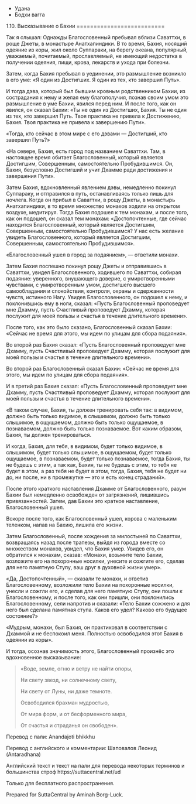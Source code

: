









* Удана
* Бодхи вагга


1\.10\. Высказывание о Бахии
\=\=\=\=\=\=\=\=\=\=\=\=\=\=\=\=\=\=\=\=\=\=\=\=\=\=



Так я слышал: Однажды Благословенный пребывал вблизи Саваттхи, в роще Джеты, в монастыре Анатхапиндики\. В то время, Бахия, носящий одеяние из коры, жил около Суппараки, на берегу океана, популярный, уважаемый, почитаемый, прославляемый, не имеющий недостатка в получении одеяния, пищи, крова, лекарств и ухода при болезни\.


Затем, когда Бахия пребывал в уединении, это размышление возникло в его уме: «Я один из Достигших\. Я один из тех, кто завершил Путь»\.


И тогда дэва, который был бывшим кровным родственником Бахии, из сострадания к нему и желая ему благополучия, познав своим умом это размышление в уме Бахии, явился перед ним\. И после того, как он явился, он сказал Бахии: «Ты не один из Достигших, Бахия\. Ты не один из тех, кто завершил Путь\. Твоя практика не привела к Достижению, Бахия\. Твоя практика не привела к завершению Пути»\.


«Тогда, кто сейчас в этом мире с его дэвами — Достигший, кто завершил Путь?»


«На севере, Бахия, есть город под названием Саваттхи\. Там, в настоящее время обитает Благословенный, который является Достигшим, Совершенным, самостоятельно Пробудившимся\. Он, Бахия, безусловно Достигший и учит Дхамме ради достижения и завершения Пути»\.


Затем Бахия, вдохновленный явлением дэвы, немедленно покинул Суппараку, и отправился в путь, останавливаясь только лишь для ночлега\. Когда он прибыл в Саваттхи, в рощу Джеты, в монастырь Анатхапиндики, в то время множество монахов ходили на открытом воздухе, медитируя\. Тогда Бахия подошел к тем монахам, и после того, как он подошел, он сказал тем монахам: «Достопочтенные, где сейчас находится Благословенный, который является Достигшим, Совершенным, самостоятельно Пробудившимся? У нас есть желание увидеть Благословенного, который является Достигшим, Совершенным, самостоятельно Пробудившимся»\.


«Благословенный ушел в город за подаянием», — ответили монахи\.


Затем Бахия поспешно покинул рощу Джеты и отправившись в Саваттхи, увидел Благословенного, ходившего по Саваттхи, собирая подаяние: уверенного, внушающего доверие, с умиротворенными чувствами, с умиротворенным умом, достигшего высшего самообладания и спокойствия, контроля, охраны и сдержанности чувств, истинного Нагу\. Увидев Благословенного, он подошел к нему, и поклонившись ему в ноги, сказал: «Пусть Благословенный проповедует мне Дхамму, пусть Счастливый проповедует Дхамму, которая послужит для моей пользы и счастья в течение длительного времени»\.


После того, как это было сказано, Благословенный сказал Бахии: «Сейчас не время для этого, мы идем по улицам для сбора подаяния»\.


Во второй раз Бахия сказал: «Пусть Благословенный проповедует мне Дхамму, пусть Счастливый проповедует Дхамму, которая послужит для моей пользы и счастья в течение длительного времени»\.


Во второй раз Благословенный сказал Бахии: «Сейчас не время для этого, мы идем по улицам для сбора подаяния»\.


И в третий раз Бахия сказал: «Пусть Благословенный проповедует мне Дхамму, пусть Счастливый проповедует Дхамму, которая послужит для моей пользы и счастья в течение длительного времени»\.


«В таком случае, Бахия, ты должен тренировать себя так: в видимом, должно быть только видимое, в слышимом, должно быть только слышимое, в ощущаемом, должно быть только ощущаемое, в познаваемом, должно быть только познаваемое\. Вот каким образом, Бахия, ты должен тренироваться\.


И когда, Бахия, для тебя, в видимом, будет только видимое, в слышимом, будет только слышимое, в ощущаемом, будет только ощущаемое, в познаваемом, будет только познаваемое, тогда Бахия, ты не будешь с этим, а так как, Бахия, ты не будешь с этим, то тебя не будет в этом, а раз тебя не будет в этом, тогда, Бахия, тебя не будет ни до, ни после, ни в промежутке — это и есть конец страданий»\.


После этого краткого наставления Дхамме от Благословенного, разум Бахии был немедленно освобожден от загрязнений, лишившись привязанностей\. Затем, дав Бахии это краткое наставление, Благословенный ушел\.


Вскоре после того, как Благословенный ушел, корова с маленьким теленком, напав на Бахию, лишила его жизни\.


Затем Благословенный, после хождения за милостыней по Саваттхи, возвращаясь назад после трапезы, выйдя из города вместе со множеством монахов, увидел, что Бахия умер\. Увидев его, он обратился к монахам, сказав: «Монахи, возьмите тело Бахии, возложите его на похоронные носилки, унесите и сожгите его, сделав для него памятную Ступу, ваш друг в духовной жизни умер»\.


«Да, Достопочтенный», — сказали те монахи, и ответив Благословенному, возложили тело Бахии на похоронные носилки, унесли и сожгли его, и сделав для него памятную Ступу, они пошли к Благословенному, и после того, как они пришли, они поклонились Благословенному, сели напротив и сказали: «Тело Бахии сожжено и для него был сделана памятная ступа\. Каков его удел? Каково его будущее состояние?»


«Мудрым, монахи, был Бахия, он практиковал в соответствии с Дхаммой и не беспокоил меня\. Полностью освободился этот Бахия в одеянии из коры»\.


И тогда, осознав значимость этого, Благословенный произнёс это вдохновенное высказывание:



> «Воде, земле, огню и ветру не найти опоры,  
> 
> Ни свету звезд, ни солнечному свету,  
> 
> Ни свету от Луны, ни даже темноте\.
> 
> 
> Освободился брахман мудростью,  
> 
> От мира форм, и от бесформенного мира,  
> 
> От счастья и страданья он свободен»\.



Перевод с пали: Anandajoti bhikkhu


Перевод с английского и комментарии: Шаповалов Леонид \(Antaradhana\)


Английский текст и текст на пали для перевода некоторых терминов и большинства строф https://suttacentral\.net/ud


  

Только для бесплатного распространения\.


  

Prepared for SuttaCentral by Aminah Borg\-Luck\.






